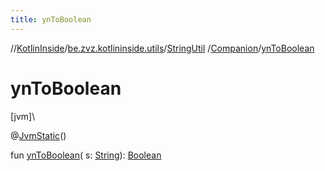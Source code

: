 ```yaml
---
title: ynToBoolean
---
```

//[KotlinInside](../../../../index.html)/[be.zvz.kotlininside.utils](../../index.html)/[StringUtil](../index.html)
/[Companion](index.html)/[ynToBoolean](yn-to-boolean.html)

# ynToBoolean

[jvm]\

@[JvmStatic](https://kotlinlang.org/api/latest/jvm/stdlib/kotlin.jvm/-jvm-static/index.html)()

fun [ynToBoolean](yn-to-boolean.html)(
s: [String](https://kotlinlang.org/api/latest/jvm/stdlib/kotlin/-string/index.html)): [Boolean](https://kotlinlang.org/api/latest/jvm/stdlib/kotlin/-boolean/index.html)




